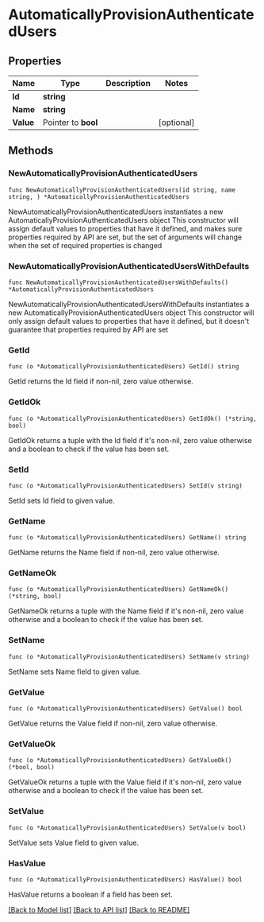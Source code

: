 # AutomaticallyProvisionAuthenticatedUsers

## Properties

Name | Type | Description | Notes
------------ | ------------- | ------------- | -------------
**Id** | **string** |  | 
**Name** | **string** |  | 
**Value** | Pointer to **bool** |  | [optional] 

## Methods

### NewAutomaticallyProvisionAuthenticatedUsers

`func NewAutomaticallyProvisionAuthenticatedUsers(id string, name string, ) *AutomaticallyProvisionAuthenticatedUsers`

NewAutomaticallyProvisionAuthenticatedUsers instantiates a new AutomaticallyProvisionAuthenticatedUsers object
This constructor will assign default values to properties that have it defined,
and makes sure properties required by API are set, but the set of arguments
will change when the set of required properties is changed

### NewAutomaticallyProvisionAuthenticatedUsersWithDefaults

`func NewAutomaticallyProvisionAuthenticatedUsersWithDefaults() *AutomaticallyProvisionAuthenticatedUsers`

NewAutomaticallyProvisionAuthenticatedUsersWithDefaults instantiates a new AutomaticallyProvisionAuthenticatedUsers object
This constructor will only assign default values to properties that have it defined,
but it doesn't guarantee that properties required by API are set

### GetId

`func (o *AutomaticallyProvisionAuthenticatedUsers) GetId() string`

GetId returns the Id field if non-nil, zero value otherwise.

### GetIdOk

`func (o *AutomaticallyProvisionAuthenticatedUsers) GetIdOk() (*string, bool)`

GetIdOk returns a tuple with the Id field if it's non-nil, zero value otherwise
and a boolean to check if the value has been set.

### SetId

`func (o *AutomaticallyProvisionAuthenticatedUsers) SetId(v string)`

SetId sets Id field to given value.


### GetName

`func (o *AutomaticallyProvisionAuthenticatedUsers) GetName() string`

GetName returns the Name field if non-nil, zero value otherwise.

### GetNameOk

`func (o *AutomaticallyProvisionAuthenticatedUsers) GetNameOk() (*string, bool)`

GetNameOk returns a tuple with the Name field if it's non-nil, zero value otherwise
and a boolean to check if the value has been set.

### SetName

`func (o *AutomaticallyProvisionAuthenticatedUsers) SetName(v string)`

SetName sets Name field to given value.


### GetValue

`func (o *AutomaticallyProvisionAuthenticatedUsers) GetValue() bool`

GetValue returns the Value field if non-nil, zero value otherwise.

### GetValueOk

`func (o *AutomaticallyProvisionAuthenticatedUsers) GetValueOk() (*bool, bool)`

GetValueOk returns a tuple with the Value field if it's non-nil, zero value otherwise
and a boolean to check if the value has been set.

### SetValue

`func (o *AutomaticallyProvisionAuthenticatedUsers) SetValue(v bool)`

SetValue sets Value field to given value.

### HasValue

`func (o *AutomaticallyProvisionAuthenticatedUsers) HasValue() bool`

HasValue returns a boolean if a field has been set.


[[Back to Model list]](../README.md#documentation-for-models) [[Back to API list]](../README.md#documentation-for-api-endpoints) [[Back to README]](../README.md)


